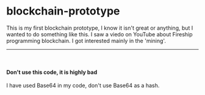 # blockchain-prototype
This is my first blockchain prototype, I know it isn't great or anything, but I wanted to do something like this.
I saw a viedo on YouTube about Fireship programming blockchain. I got interested mainly in the 'mining'.


<hr><br>

#### Don't use this code, it is highly bad
I have used Base64 in my code, don't use Base64 as a hash.
